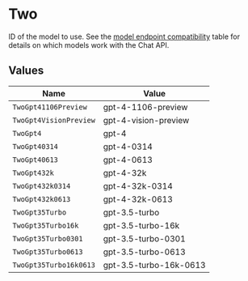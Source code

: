 # Two

ID of the model to use. See the [model endpoint compatibility](/docs/models/model-endpoint-compatibility) table for details on which models work with the Chat API.


## Values

| Name                   | Value                  |
| ---------------------- | ---------------------- |
| `TwoGpt41106Preview`   | gpt-4-1106-preview     |
| `TwoGpt4VisionPreview` | gpt-4-vision-preview   |
| `TwoGpt4`              | gpt-4                  |
| `TwoGpt40314`          | gpt-4-0314             |
| `TwoGpt40613`          | gpt-4-0613             |
| `TwoGpt432k`           | gpt-4-32k              |
| `TwoGpt432k0314`       | gpt-4-32k-0314         |
| `TwoGpt432k0613`       | gpt-4-32k-0613         |
| `TwoGpt35Turbo`        | gpt-3.5-turbo          |
| `TwoGpt35Turbo16k`     | gpt-3.5-turbo-16k      |
| `TwoGpt35Turbo0301`    | gpt-3.5-turbo-0301     |
| `TwoGpt35Turbo0613`    | gpt-3.5-turbo-0613     |
| `TwoGpt35Turbo16k0613` | gpt-3.5-turbo-16k-0613 |
